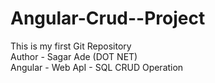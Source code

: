 # Angular-Crud--Project
This is my first Git Repository
<br>
Author - Sagar Ade (DOT NET)
<br>
Angular - Web ApI - SQL CRUD Operation